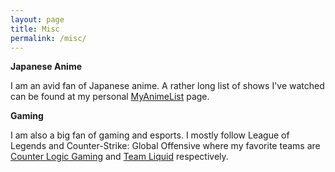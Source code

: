 ```yaml
---
layout: page
title: Misc
permalink: /misc/
---
```

**Japanese Anime**

I am an avid fan of Japanese anime. A rather long list of shows I've watched
can be found at my personal 
[MyAnimeList](https://myanimelist.net/animelist/Zelareth) page.

**Gaming**

I am also a big fan of gaming and esports. I mostly follow League of Legends
and Counter-Strike: Global Offensive where my favorite teams are
[Counter Logic Gaming](https://www.clg.gg/) and 
[Team Liquid](https://www.teamliquid.com/) respectively.
